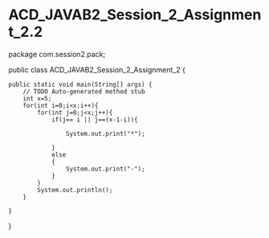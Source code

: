 # ACD_JAVAB2_Session_2_Assignment_2.2
package com.session2.pack;

public class ACD_JAVAB2_Session_2_Assignment_2 {

	public static void main(String[] args) {
		// TODO Auto-generated method stub
		int x=5;
        for(int i=0;i<x;i++){
        	for(int j=0;j<x;j++){
        		if(j== i || j==(x-1-i)){
        			
        			System.out.print("*");
        			
        		}
        		else
        		{
        			System.out.print("-");
        		}
        	}
        	System.out.println();
        }
	   
	}	
}

